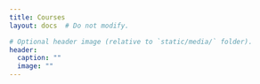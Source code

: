 ```yaml
---
title: Courses
layout: docs  # Do not modify.

# Optional header image (relative to `static/media/` folder).
header:
  caption: ""
  image: ""
---
```



